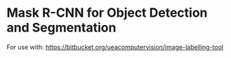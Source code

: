 # Mask R-CNN for Object Detection and Segmentation

For use with: https://bitbucket.org/ueacomputervision/image-labelling-tool
